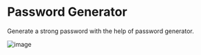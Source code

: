 # Password Generator
Generate a strong password with the help of password generator.

![image](https://user-images.githubusercontent.com/41174782/227723385-c28b7705-f8d8-473f-b37f-3e10fac698e2.png)
